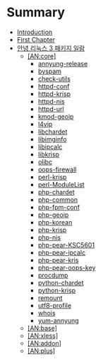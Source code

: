# Summary

* [Introduction](README.md)
* [First Chapter](chapter1.md)
* [안녕 리눅스 3 패키지 일람](AnNyung3-Package-Catalog.md)
   * [[AN:core]](AnNyung3-Core-Packages.md)
       * [annyung-release](pkg-core-annyung-release.md)
       * [byspam](pkg-core-byspam.md)
       * [check-utils](pkg-core-check-utils.md)
       * [httpd-conf](pkg-core-httpd-conf.md)
       * [httpd-krisp](pkg-core-httpd-krisp.md)
       * [httpd-nis](pkg-core-httpd-nis.md)
       * [httpd-url](pkg-core-httpd-url.md)
       * [kmod-geoip](pkg-core-kmod-geoip.md)
       * [l4vip](pkg-core-l4vip.md)
       * [libchardet](pkg-core-libchardet.md)
       * [libimginfo](pkg-core-libimginfo.md)
       * [libipcalc](pkg-core-libipcalc.md)
       * [libkrisp](pkg-core-libkrisp.md)
       * [olibc](pkg-core-olibc.md)
       * [oops-firewall](pkg-core-oops-firewall.md)
       * [perl-krisp](pkg-core-perl-krisp.md)
       * [perl-ModuleList](pkg-core-perl-ModuleList.md)
       * [php-chardet](pkg-core-php-chardet.md)
       * [php-common](pkg-core-php-common.md)
       * [php-fpm-conf](pkg-core-php-fpm-conf.md)
       * [php-geoip](pkg-core-php-geoip)
       * [php-korean](pkg-core-php-korean.md)
       * [php-krisp](pkg-core-php-krisp.md)
       * [php-nis](pkg-core-php-nis.md)
       * [php-pear-KSC5601](pkg-core-php-pear-KSC5601.md)
       * [php-pear-ipcalc](pkg-core-php-pear-ipcalc.md)
       * [php-pear-kris](pkg-core-php-pear-krisp.md)
       * [php-pear-oops-key](pkg-core-php-pear-oops-key.md)
       * [procdump](pkg-core-procdump.md)
       * [python-chardet](pkg-core-python-chardet.md)
       * [python-krisp](pkg-core-python-krisp.md)
       * [remount](pkg-core-remount.md)
       * [utf8-profile](pkg-core-utf8-profile.md)
       * [whois](pkg-core-whois.md)
       * [yum-annyung](pkg-core-yum-annyung)
   * [[AN:base]](AnNyung3-Base-Packages.md)
   * [[AN:xless]](AnNyung3-Xless-Packages.md)
   * [[AN:addon]](AnNyung3-Addon-Packages.md)
   * [[AN:plus]](AnNyung3-Plus-Packages.md)
